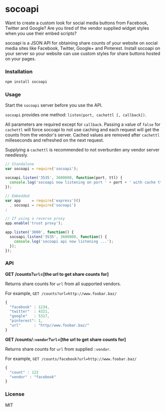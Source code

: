 socoapi
=======

Want to create a custom look for social media buttons from Facebook, Twitter and Google?  Are you tired of the vendor
supplied widget styles when you use their embed scripts?

socoapi is a JSON API for obtaining share counts of your website on social media sites like Facebook,
Twitter, Google+ and Pinterest.  Install socoapi on your server so your website can use custom styles for share
buttons hosted on your pages.

### Installation
```javascript
npm install socoapi
```
### Usage
Start the ```socoapi``` server before you use the API.

```socoapi``` provides one method: ```listen(port, cachettl [, callback])```.

All parameters are required except for ```callback```. Passing a value of ```false``` for ```cachettl``` will force socoapi to not use caching and each request will get the counts from the vendor's server. Cached values are removed after ```cachettl``` milleseconds and refreshed on the next request.

Supplying a ```cachettl``` is recommended to not overburden any vendor server needlessly.

```javascript
// Standalone
var socoapi = require('socoapi');

socoapi.listen('3535', 3600000, function(port, ttl) {
  console.log('socoapi now listening on port ' + port + ' with cache ttl of ' + ttl + ' ms');
});

// Embedded
var app     = require('express')()
  , socoapi = require('socoapi')
;

// If using a reverse proxy
app.enable('trust proxy');

app.listen('3000', function() {
  socoapi.listen('3535', 3600000, function() {
    console.log('socoapi api now listening ...');
  });
});

```

### API

**GET /counts?```url```=[the url to get share counts for]**

Returns share counts for ```url``` from all supported vendors.

For example, ```GET /counts?url=http://www.foobar.baz/```

```javascript
{
  "facebook" : 1234,
  "twitter"  : 4321,
  "google"   : 5317,
  "pinterest": 1,
  "url"      : "http//www.foobar.baz/"
}
```

**GET /counts/```:vendor```?```url```=[the url to get share counts for]**

Returns share counts for ```url``` from supplied ```:vendor```.

For example, ```GET /counts/facebook?url=http://www.foobar.baz/```

```javascript
{
  "count" : 123
  "vendor" : "facebook"
}
```

### License

MIT
